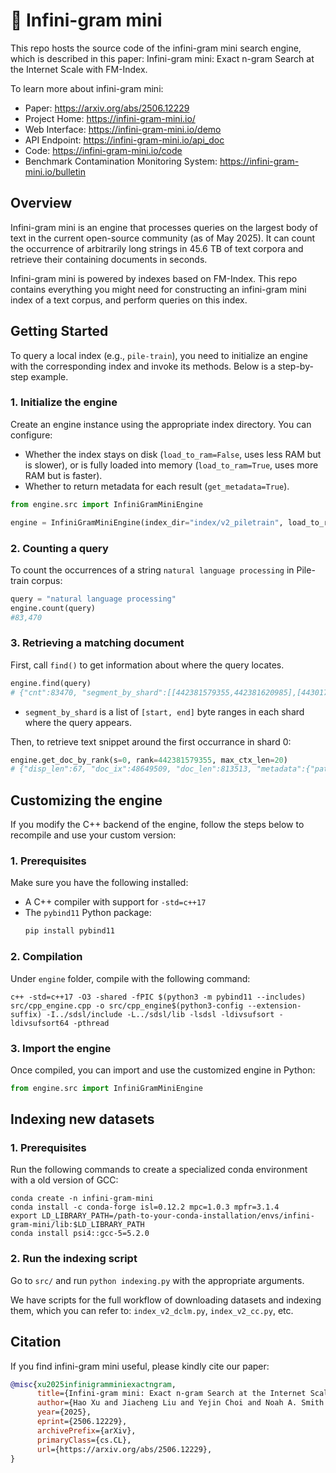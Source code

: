 # 📖 Infini-gram mini

This repo hosts the source code of the infini-gram mini search engine, which is described in this paper: Infini-gram mini: Exact n-gram Search at the Internet Scale with FM-Index.

To learn more about infini-gram mini:
* Paper: <https://arxiv.org/abs/2506.12229>
* Project Home: <https://infini-gram-mini.io/>
* Web Interface: <https://infini-gram-mini.io/demo>
* API Endpoint: <https://infini-gram-mini.io/api_doc>
* Code: <https://infini-gram-mini.io/code>
* Benchmark Contamination Monitoring System: <https://infini-gram-mini.io/bulletin>


## Overview

Infini-gram mini is an engine that processes queries on the largest body of text in the current open-source community (as of May 2025).
It can count the occurrence of arbitrarily long strings in 45.6 TB of text corpora and retrieve their containing documents in seconds.

Infini-gram mini is powered by indexes based on FM-Index.
This repo contains everything you might need for constructing an infini-gram mini index of a text corpus, and perform queries on this index.


## Getting Started

To query a local index (e.g., `pile-train`), you need to initialize an engine with the corresponding index and invoke its methods. Below is a step-by-step example.

### 1. Initialize the engine

Create an engine instance using the appropriate index directory. You can configure:

- Whether the index stays on disk (`load_to_ram=False`, uses less RAM but is slower), or is fully loaded into memory (`load_to_ram=True`, uses more RAM but is faster).
- Whether to return metadata for each result (`get_metadata=True`).

```python
from engine.src import InfiniGramMiniEngine

engine = InfiniGramMiniEngine(index_dir="index/v2_piletrain", load_to_ram=False, get_metadata=True)
```

### 2. Counting a query

To count the occurrences of a string `natural language processing` in Pile-train corpus:

```python
query = "natural language processing"
engine.count(query)
#83,470
```

### 3. Retrieving a matching document

First, call `find()` to get information about where the query locates.

```python
engine.find(query)
# {"cnt":83470, "segment_by_shard":[[442381579355,442381620985],[443017902435,443017944275]]}
```
- `segment_by_shard` is a list of `[start, end]` byte ranges in each shard where the query appears.

Then, to retrieve text snippet around the first occurrance in shard 0:
```python
engine.get_doc_by_rank(s=0, rank=442381579355, max_ctx_len=20)
# {"disp_len":67, "doc_ix":48649509, "doc_len":813513, "metadata":{"path": "06.jsonl", "linenum": 6526203, "metadata": {"meta": {"pile_set_name": "HackerNews"}}}, "needle_offset":20, "text":"Research Engineer \\- natural language processing\n\n    \n    \n      - "}
```


## Customizing the engine
If you modify the C++ backend of the engine, follow the steps below to recompile and use your custom version:

### 1. Prerequisites

Make sure you have the following installed:

- A C++ compiler with support for `-std=c++17`
- The `pybind11` Python package:
  ```bash
  pip install pybind11
  ```

### 2. Compilation
Under `engine` folder, compile with the following command:
```command
c++ -std=c++17 -O3 -shared -fPIC $(python3 -m pybind11 --includes) src/cpp_engine.cpp -o src/cpp_engine$(python3-config --extension-suffix) -I../sdsl/include -L../sdsl/lib -lsdsl -ldivsufsort -ldivsufsort64 -pthread
```

### 3. Import the engine
Once compiled, you can import and use the customized engine in Python:
```python
from engine.src import InfiniGramMiniEngine
```

## Indexing new datasets

### 1. Prerequisites

Run the following commands to create a specialized conda environment with a old version of GCC:
```command
conda create -n infini-gram-mini
conda install -c conda-forge isl=0.12.2 mpc=1.0.3 mpfr=3.1.4
export LD_LIBRARY_PATH=/path-to-your-conda-installation/envs/infini-gram-mini/lib:$LD_LIBRARY_PATH
conda install psi4::gcc-5=5.2.0
```

### 2. Run the indexing script

Go to `src/` and run `python indexing.py` with the appropriate arguments.

We have scripts for the full workflow of downloading datasets and indexing them, which you can refer to: `index_v2_dclm.py`, `index_v2_cc.py`, etc.

## Citation
If you find infini-gram mini useful, please kindly cite our paper:

```bibtex
@misc{xu2025infinigramminiexactngram,
      title={Infini-gram mini: Exact n-gram Search at the Internet Scale with FM-Index}, 
      author={Hao Xu and Jiacheng Liu and Yejin Choi and Noah A. Smith and Hannaneh Hajishirzi},
      year={2025},
      eprint={2506.12229},
      archivePrefix={arXiv},
      primaryClass={cs.CL},
      url={https://arxiv.org/abs/2506.12229}, 
}
```
